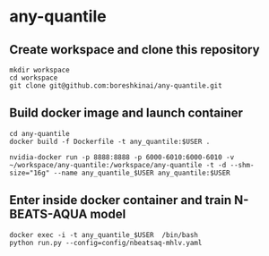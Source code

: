 # any-quantile

## Create workspace and clone this repository
```
mkdir workspace
cd workspace
git clone git@github.com:boreshkinai/any-quantile.git 
```

## Build docker image and launch container
```
cd any-quantile
docker build -f Dockerfile -t any_quantile:$USER .

nvidia-docker run -p 8888:8888 -p 6000-6010:6000-6010 -v ~/workspace/any-quantile:/workspace/any-quantile -t -d --shm-size="16g" --name any_quantile_$USER any_quantile:$USER
```

## Enter inside docker container and train N-BEATS-AQUA model
```
docker exec -i -t any_quantile_$USER  /bin/bash
python run.py --config=config/nbeatsaq-mhlv.yaml
```
